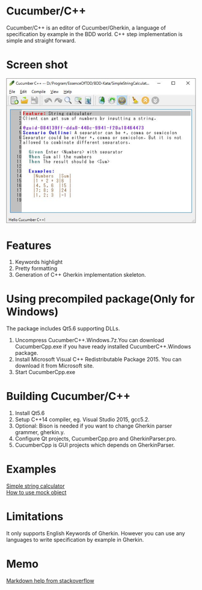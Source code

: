 # Cucumber/C++
Cucumber/C++ is an editor of Cucumber/Gherkin, a language of specification by example in the BDD world.
C++ step implementation is simple and straight forward.

# Screen shot
![sceen shot](https://github.com/bzquan/CucumberCpp/blob/master/CucumberC%2B%2B.jpg)

# Features
1. Keywords highlight
2. Pretty formatting
3. Generation of C++ Gherkin implementation skeleton.

# Using precompiled package(Only for Windows)  
The package includes Qt5.6 supporting DLLs.

1. Uncompress CucumberC++.Windows.7z.You can download CucumberCpp.exe if you have ready installed CucumberC++.Windows package.
2. Install Microsoft Visual C++ Redistributable Package 2015. You can download it from Microsoft site.
3. Start CucumberCpp.exe

# Building Cucumber/C++
1. Install Qt5.6
2. Setup C++14 compiler, eg. Visual Studio 2015, gcc5.2.
3. Optional: Bison is needed if you want to change Gherkin parser grammer, gherkin.y.
3. Configure Qt projects, CucumberCpp.pro and GherkinParser.pro.
4. CucumberCpp is GUI projects which depends on GherkinParser.

# Examples
[Simple string calculator](https://github.com/bzquan/CucumberCpp/blob/master/Example/SimpleStringCalculator.md)  
[How to use mock object](https://github.com/bzquan/CucumberCpp/blob/master/Example/SimpleStringCalculatorMock.md)
 
# Limitations
It only supports English Keywords of Gherkin. However you can use any languages to write specification by example in Gherkin.


# Memo
[Markdown help from stackoverflow](http://stackoverflow.com/editing-help)

